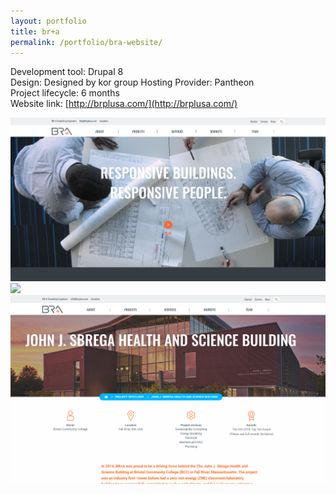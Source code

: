 ```yaml
---
layout: portfolio
title: br+a
permalink: /portfolio/bra-website/
---
```


Development tool:  Drupal 8         
Design: Designed by kor group
Hosting Provider: Pantheon  
Project lifecycle: 6 months  
Website link: [http://brplusa.com/](http://brplusa.com/)  

<img src="/img/full/bra/full-bra-homepage.png">

<img src="/img/full/bra/full-bra-single-project.png">

<img src="/img/full/bra/full-bra-project-spotlight.png">

